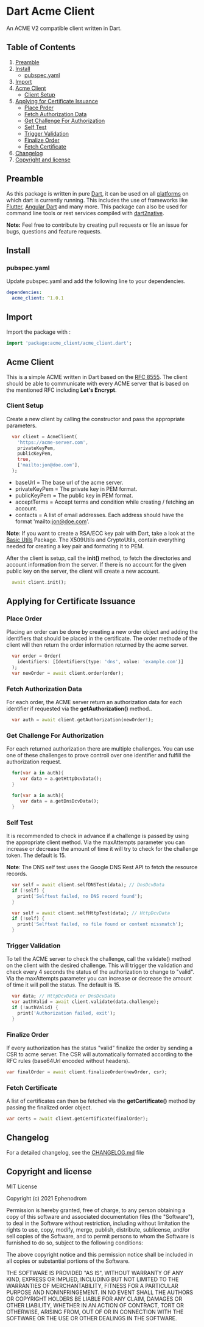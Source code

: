 # Dart Acme Client

An ACME V2 compatible client written in Dart.

## Table of Contents

1. [Preamble](#preamble)
2. [Install](#install)
   * [pubspec.yaml](#pubspec.yaml)
3. [Import](#import)
4. [Acme Client](#acme-client)
   * [Client Setup](#client-setup)
5. [Applying for Certificate Issuance](#applying-for-certificate-issuance)
   * [Place Prder](#client-setup)
   * [Fetch Authorization Data](#fetch-authorization-data)
   * [Get Challenge For Authorization](#get-challange-for-authorization)
   * [Self Test](#self-test)
   * [Trigger Validation](#trigger-validation)
   * [Finalize Order](#finalize-order)
   * [Fetch Certificate](#fetch-certificate)
6. [Changelog](#changelog)
7. [Copyright and license](#copyright-and-license)

## Preamble

As this package is written in pure [Dart](https://dart.dev), it can be used on all [platforms](https://dart.dev/platforms) on which dart is currently running. This includes the use of frameworks like [Flutter](https://flutter.dev), [Angular Dart](https://angulardart.dev) and many more. This package can also be used for command line tools or rest services compiled with [dart2native](https://dart.dev/tools/dart2native).

**Note:** Feel free to contribute by creating pull requests or file an issue for bugs, questions and feature requests.

## Install

### pubspec.yaml

Update pubspec.yaml and add the following line to your dependencies.

```yaml
dependencies:
  acme_client: ^1.0.1
```

## Import

Import the package with :

```dart
import 'package:acme_client/acme_client.dart';
```

## Acme Client

This is a simple ACME written in Dart based on the [RFC 8555](https://datatracker.ietf.org/doc/html/rfc8555). The client should be able to communicate with every ACME server that is based on the mentioned RFC including **Let's Encrypt**.

### Client Setup

Create a new client by calling the constructor and pass the appropriate parameters.

```dart
  var client = AcmeClient(
    'https://acme-server.com',
    privateKeyPem,
    publicKeyPem,
    true,
    ['mailto:jon@doe.com'],
  );
```

* baseUrl = The base url of the acme server.
* privateKeyPem = The private key in PEM format.
* publicKeyPem  = The public key in PEM format.
* acceptTerms = Accept terms and condition while creating / fetching an account.
* contacts = A list of email addresses. Each address should have the format 'mailto:jon@doe.com'.

**Note**: If you want to create a RSA/ECC key pair with Dart, take a look at the [Basic Utils](https://github.com/Ephenodrom/Dart-Basic-Utils) Package. The X509Utils and CryptoUtils, contain everything needed for creating a key pair and formating it to PEM.

After the client is setup, call the **init()** method, to fetch the directories and account information from the server. If there is no account for the given public key on the server, the client will create a new account.

```dart
  await client.init();
```

## Applying for Certificate Issuance

### Place Order

Placing an order can be done by creating a new order object and adding the identifiers that should be placed in the certificate. The order methode of the client will then return the order information returned by the acme server.

```dart
  var order = Order(
    identifiers: [Identifiers(type: 'dns', value: 'example.com')]
  );
  var newOrder = await client.order(order);
```

### Fetch Authorization Data

For each order, the ACME server return an authorization data for each identifier if requested via the **getAuthorization()** method..

```dart
  var auth = await client.getAuthorization(newOrder!);
```

### Get Challenge For Authorization

For each returned authorization there are multiple challenges. You can use one of these challenges to prove controll over one identifier and fulfill the authorization request.

```dart
  for(var a in auth){
     var data = a.getHttpDcvData();
  }

  for(var a in auth){
     var data = a.getDnsDcvData();
  }
```

### Self Test

It is recommended to check in advance if a challenge is passed by using the appropriate client method. Via the maxAttempts parameter you can increase or decrease the amount of time it will try to check for the challenge token. The default is 15.

**Note**: The DNS self test uses the Google DNS Rest API to fetch the resource records.

```dart
  var self = await client.selfDNSTest(data); // DnsDcvData
  if (!self) {
    print('Selftest failed, no DNS record found');
  }

  var self = await client.selfHttpTest(data); // HttpDcvData
  if (!self) {
    print('Selftest failed, no file found or content missmatch');
  }
```

### Trigger Validation

To tell the ACME server to check the challenge, call the validate() method on the client with the desired challenge. This will trigger the validation and check every 4 seconds the status of the authorization to change to "valid".
Via the maxAttempts parameter you can increase or decrease the amount of time it will poll the status. The default is 15.

```dart
  var data; // HttpDcvData or DnsDcvData
  var authValid = await client.validate(data.challenge);
  if (!authValid) {
    print('Authorization failed, exit');
  }
```

### Finalize Order

If every authorization has the status "valid" finalize the order by sending a CSR to acme server. The CSR will automatically formated according to the RFC rules (base64Url encoded without headers).

```dart
var finalOrder = await client.finalizeOrder(newOrder, csr);
```

### Fetch Certificate

A list of certificates can then be fetched via the **getCertificate()** method by passing the finalized order object.

```dart
var certs = await client.getCertificate(finalOrder);
```

## Changelog

For a detailed changelog, see the [CHANGELOG.md](CHANGELOG.md) file

## Copyright and license

MIT License

Copyright (c) 2021 Ephenodrom

Permission is hereby granted, free of charge, to any person obtaining a copy
of this software and associated documentation files (the "Software"), to deal
in the Software without restriction, including without limitation the rights
to use, copy, modify, merge, publish, distribute, sublicense, and/or sell
copies of the Software, and to permit persons to whom the Software is
furnished to do so, subject to the following conditions:

The above copyright notice and this permission notice shall be included in all
copies or substantial portions of the Software.

THE SOFTWARE IS PROVIDED "AS IS", WITHOUT WARRANTY OF ANY KIND, EXPRESS OR
IMPLIED, INCLUDING BUT NOT LIMITED TO THE WARRANTIES OF MERCHANTABILITY,
FITNESS FOR A PARTICULAR PURPOSE AND NONINFRINGEMENT. IN NO EVENT SHALL THE
AUTHORS OR COPYRIGHT HOLDERS BE LIABLE FOR ANY CLAIM, DAMAGES OR OTHER
LIABILITY, WHETHER IN AN ACTION OF CONTRACT, TORT OR OTHERWISE, ARISING FROM,
OUT OF OR IN CONNECTION WITH THE SOFTWARE OR THE USE OR OTHER DEALINGS IN THE
SOFTWARE.
